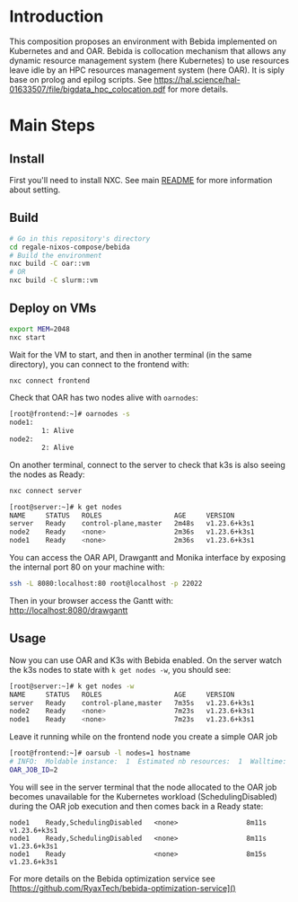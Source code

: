 # Introduction

This composition proposes an environment with Bebida implemented on Kubernetes and and OAR.
Bebida is collocation mechanism that allows any dynamic resource management
system (here Kubernetes) to use resources leave idle by an HPC resources
management system (here  OAR). It is siply base on prolog and epilog scripts.
See https://hal.science/hal-01633507/file/bigdata_hpc_colocation.pdf for more
details.

# Main Steps

## Install

First you'll need to install NXC. See main [README](../README.md) for more information about setting.

## Build
```bash
# Go in this repository's directory
cd regale-nixos-compose/bebida
# Build the environment
nxc build -C oar::vm
# OR
nxc build -C slurm::vm
```

## Deploy on VMs

```bash
export MEM=2048
nxc start
```
Wait for the VM to start, and then in another terminal (in the same directory), you can connect to the frontend with:
```bash
nxc connect frontend
```
Check that OAR has two nodes alive with `oarnodes`:
```bash
[root@frontend:~]# oarnodes -s
node1:
        1: Alive
node2:
        2: Alive
```

On another terminal, connect to the server to check that k3s is also seeing the
nodes as Ready:
```bash
nxc connect server
```

```bash
[root@server:~]# k get nodes
NAME     STATUS   ROLES                  AGE     VERSION
server   Ready    control-plane,master   2m48s   v1.23.6+k3s1
node2    Ready    <none>                 2m36s   v1.23.6+k3s1
node1    Ready    <none>                 2m36s   v1.23.6+k3s1
```

You can access the OAR API, Drawgantt and Monika interface by exposing the
internal port 80 on your machine with:
```sh
ssh -L 8080:localhost:80 root@localhost -p 22022
```

Then in your browser access the Gantt with: [http://localhost:8080/drawgantt]()

## Usage

Now you can use OAR and K3s with Bebida enabled. On the server watch the k3s
nodes to state with `k get nodes -w`, you should see:
```bash
[root@server:~]# k get nodes -w
NAME     STATUS   ROLES                  AGE     VERSION
server   Ready    control-plane,master   7m35s   v1.23.6+k3s1
node2    Ready    <none>                 7m23s   v1.23.6+k3s1
node1    Ready    <none>                 7m23s   v1.23.6+k3s1
```
Leave it running while on the frontend node you create a simple OAR job
```bash
[root@frontend:~]# oarsub -l nodes=1 hostname
# INFO:  Moldable instance:  1  Estimated nb resources:  1  Walltime:  3600
OAR_JOB_ID=2
```

You will see in the server terminal that the node allocated to the OAR job
becomes unavailable for the Kubernetes workload (SchedulingDisabled) during the
OAR job execution and then comes back in a Ready state:
```
node1    Ready,SchedulingDisabled   <none>                 8m11s   v1.23.6+k3s1
node1    Ready,SchedulingDisabled   <none>                 8m11s   v1.23.6+k3s1
node1    Ready                      <none>                 8m15s   v1.23.6+k3s1
```

For more details on the Bebida optimization service see [https://github.com/RyaxTech/bebida-optimization-service]()
